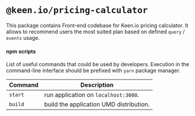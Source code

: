 # `@keen.io/pricing-calculator`


This package contains Front-end codebase for Keen.io pricing calculator. It allows to
recommend users the most suited plan based on defined `query` / `events` usage.

#### npm scripts

List of useful commands that could be used by developers. Execution in the command-line interface should be prefixed with `yarn` package manager.

| Command               | Description                                                                       |
| --------------------- | --------------------------------------------------------------------------------- |
| `start`               | run application on `localhost:3000`.                                              |
| `build`               | build the application UMD distribution.                                           |
